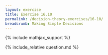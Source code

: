 ```yaml
---
layout: exercise
title: Exercise 16.10
permalink: /decision-theory-exercises/16-10/
breadcrumb: Making Simple Decisions
---
```


{% include mathjax_support %}

<div><i class="arrow-up" data-chapter="decision-theory-exercises" data-exercise="ex_10" data-rating="0"></i></div>
{% include_relative question.md %}
